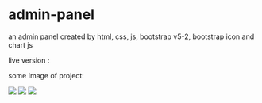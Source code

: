# admin-panel
an admin panel created by html, css, js, bootstrap v5-2, bootstrap icon and chart js

live version :




some Image of project:

<img src="./assets/demo/one.png">
<img src="./assets/demo/two.png">
<img src="./assets/demo/theree.png">
